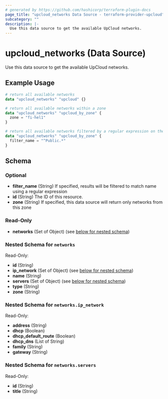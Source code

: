 ```yaml
---
# generated by https://github.com/hashicorp/terraform-plugin-docs
page_title: "upcloud_networks Data Source - terraform-provider-upcloud"
subcategory: ""
description: |-
  Use this data source to get the available UpCloud networks.
---
```


# upcloud_networks (Data Source)

Use this data source to get the available UpCloud networks.

## Example Usage

```terraform
# return all available networks
data "upcloud_networks" "upcloud" {}

# return all available networks within a zone
data "upcloud_networks" "upcloud_by_zone" {
  zone = "fi-hel1"
}

# return all available networks filtered by a regular expression on the name of the network
data "upcloud_networks" "upcloud_by_zone" {
  filter_name = "^Public.*"
}
```

<!-- schema generated by tfplugindocs -->
## Schema

### Optional

- **filter_name** (String) If specified, results will be filtered to match name using a regular expression
- **id** (String) The ID of this resource.
- **zone** (String) If specified, this data source will return only networks from this zone

### Read-Only

- **networks** (Set of Object) (see [below for nested schema](#nestedatt--networks))

<a id="nestedatt--networks"></a>
### Nested Schema for `networks`

Read-Only:

- **id** (String)
- **ip_network** (Set of Object) (see [below for nested schema](#nestedobjatt--networks--ip_network))
- **name** (String)
- **servers** (Set of Object) (see [below for nested schema](#nestedobjatt--networks--servers))
- **type** (String)
- **zone** (String)

<a id="nestedobjatt--networks--ip_network"></a>
### Nested Schema for `networks.ip_network`

Read-Only:

- **address** (String)
- **dhcp** (Boolean)
- **dhcp_default_route** (Boolean)
- **dhcp_dns** (List of String)
- **family** (String)
- **gateway** (String)


<a id="nestedobjatt--networks--servers"></a>
### Nested Schema for `networks.servers`

Read-Only:

- **id** (String)
- **title** (String)


